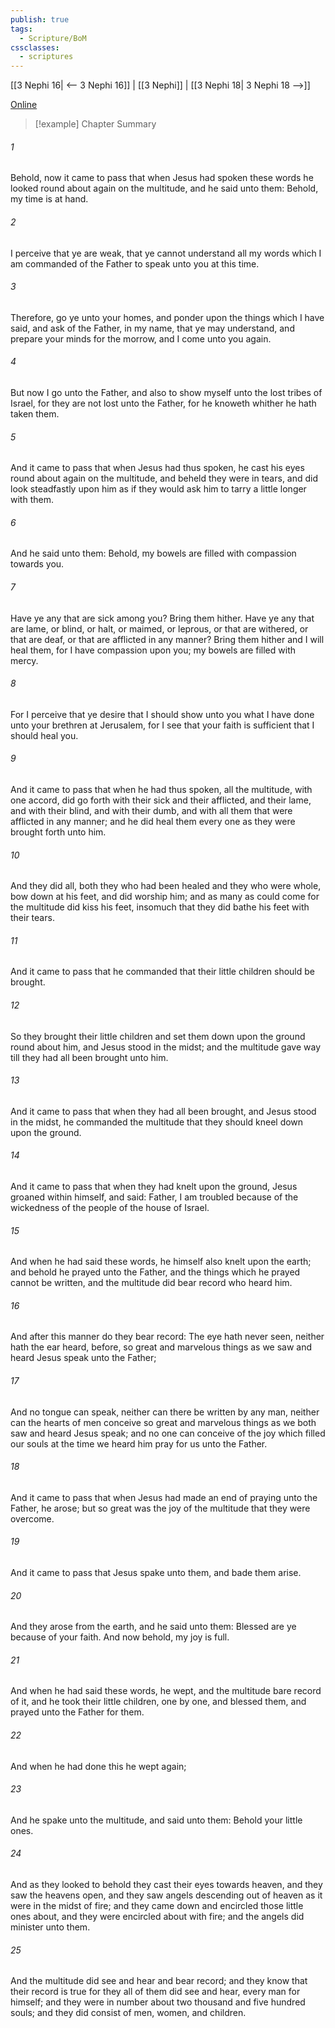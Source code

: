 ```yaml
---
publish: true
tags:
  - Scripture/BoM
cssclasses:
  - scriptures
---
```

[[3 Nephi 16| <-- 3 Nephi 16]] | [[3 Nephi]] | [[3 Nephi 18| 3 Nephi 18 -->]]

[Online](https://churchofjesuschrist.org/study/scriptures/bofm/3-ne/17?lang=eng)

>[!example] Chapter Summary
>
###### 1
Behold, now it came to pass that when Jesus had spoken these words he looked round about again on the multitude, and he said unto them: Behold, my time is at hand.
###### 2
I perceive that ye are weak, that ye cannot understand all my words which I am commanded of the Father to speak unto you at this time.
###### 3
Therefore, go ye unto your homes, and ponder upon the things which I have said, and ask of the Father, in my name, that ye may understand, and prepare your minds for the morrow, and I come unto you again.
###### 4
But now I go unto the Father, and also to show myself unto the lost tribes of Israel, for they are not lost unto the Father, for he knoweth whither he hath taken them.
###### 5
And it came to pass that when Jesus had thus spoken, he cast his eyes round about again on the multitude, and beheld they were in tears, and did look steadfastly upon him as if they would ask him to tarry a little longer with them.
###### 6
And he said unto them: Behold, my bowels are filled with compassion towards you.
###### 7
Have ye any that are sick among you? Bring them hither. Have ye any that are lame, or blind, or halt, or maimed, or leprous, or that are withered, or that are deaf, or that are afflicted in any manner? Bring them hither and I will heal them, for I have compassion upon you; my bowels are filled with mercy.
###### 8
For I perceive that ye desire that I should show unto you what I have done unto your brethren at Jerusalem, for I see that your faith is sufficient that I should heal you.
###### 9
And it came to pass that when he had thus spoken, all the multitude, with one accord, did go forth with their sick and their afflicted, and their lame, and with their blind, and with their dumb, and with all them that were afflicted in any manner; and he did heal them every one as they were brought forth unto him.
###### 10
And they did all, both they who had been healed and they who were whole, bow down at his feet, and did worship him; and as many as could come for the multitude did kiss his feet, insomuch that they did bathe his feet with their tears.
###### 11
And it came to pass that he commanded that their little children should be brought.
###### 12
So they brought their little children and set them down upon the ground round about him, and Jesus stood in the midst; and the multitude gave way till they had all been brought unto him.
###### 13
And it came to pass that when they had all been brought, and Jesus stood in the midst, he commanded the multitude that they should kneel down upon the ground.
###### 14
And it came to pass that when they had knelt upon the ground, Jesus groaned within himself, and said: Father, I am troubled because of the wickedness of the people of the house of Israel.
###### 15
And when he had said these words, he himself also knelt upon the earth; and behold he prayed unto the Father, and the things which he prayed cannot be written, and the multitude did bear record who heard him.
###### 16
And after this manner do they bear record: The eye hath never seen, neither hath the ear heard, before, so great and marvelous things as we saw and heard Jesus speak unto the Father;
###### 17
And no tongue can speak, neither can there be written by any man, neither can the hearts of men conceive so great and marvelous things as we both saw and heard Jesus speak; and no one can conceive of the joy which filled our souls at the time we heard him pray for us unto the Father.
###### 18
And it came to pass that when Jesus had made an end of praying unto the Father, he arose; but so great was the joy of the multitude that they were overcome.
###### 19
And it came to pass that Jesus spake unto them, and bade them arise.
###### 20
And they arose from the earth, and he said unto them: Blessed are ye because of your faith. And now behold, my joy is full.
###### 21
And when he had said these words, he wept, and the multitude bare record of it, and he took their little children, one by one, and blessed them, and prayed unto the Father for them.
###### 22
And when he had done this he wept again;
###### 23
And he spake unto the multitude, and said unto them: Behold your little ones.
###### 24
And as they looked to behold they cast their eyes towards heaven, and they saw the heavens open, and they saw angels descending out of heaven as it were in the midst of fire; and they came down and encircled those little ones about, and they were encircled about with fire; and the angels did minister unto them.
###### 25
And the multitude did see and hear and bear record; and they know that their record is true for they all of them did see and hear, every man for himself; and they were in number about two thousand and five hundred souls; and they did consist of men, women, and children.



